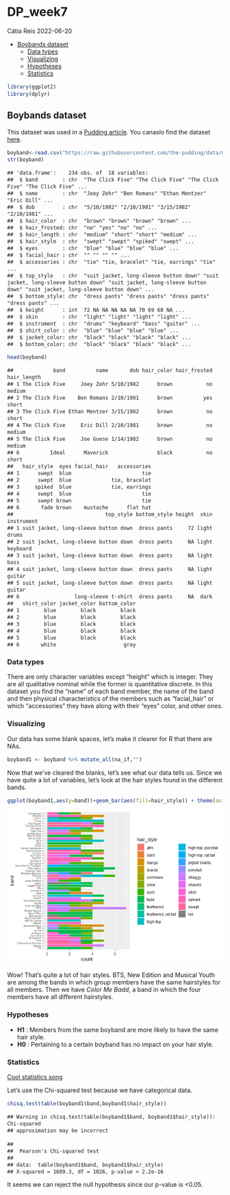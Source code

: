 DP_week7
================
Cátia Reis
2022-06-20

-   [Boybands dataset](#boybands-dataset)
    -   [Data types](#data-types)
    -   [Visualizing](#visualizing)
    -   [Hypotheses](#hypotheses)
    -   [Statistics](#statistics)

``` r
library(ggplot2)
library(dplyr)
```

## Boybands dataset

This dataset was used in a [Pudding
article](https://pudding.cool/2018/11/boy-bands/). You canaslo find the
dataset
[here](https://github.com/the-pudding/data/blob/master/boybands/boys.csv).

``` r
boyband<-read.csv("https://raw.githubusercontent.com/the-pudding/data/master/boybands/boys.csv")
str(boyband)
```

    ## 'data.frame':    234 obs. of  18 variables:
    ##  $ band        : chr  "The Click Five" "The Click Five" "The Click Five" "The Click Five" ...
    ##  $ name        : chr  "Joey Zehr" "Ben Romans" "Ethan Mentzer" "Eric Dill" ...
    ##  $ dob         : chr  "5/10/1982" "2/10/1981" "3/15/1982" "2/10/1981" ...
    ##  $ hair_color  : chr  "brown" "brown" "brown" "brown" ...
    ##  $ hair_frosted: chr  "no" "yes" "no" "no" ...
    ##  $ hair_length : chr  "medium" "short" "short" "medium" ...
    ##  $ hair_style  : chr  "swept" "swept" "spiked" "swept" ...
    ##  $ eyes        : chr  "blue" "blue" "blue" "blue" ...
    ##  $ facial_hair : chr  "" "" "" "" ...
    ##  $ accessories : chr  "tie" "tie, bracelet" "tie, earrings" "tie" ...
    ##  $ top_style   : chr  "suit jacket, long-sleeve button down" "suit jacket, long-sleeve button down" "suit jacket, long-sleeve button down" "suit jacket, long-sleeve button down" ...
    ##  $ bottom_style: chr  "dress pants" "dress pants" "dress pants" "dress pants" ...
    ##  $ height      : int  72 NA NA NA NA NA 70 69 68 NA ...
    ##  $ skin        : chr  "light" "light" "light" "light" ...
    ##  $ instrument  : chr  "drums" "keyboard" "bass" "guitar" ...
    ##  $ shirt_color : chr  "blue" "blue" "blue" "blue" ...
    ##  $ jacket_color: chr  "black" "black" "black" "black" ...
    ##  $ bottom_color: chr  "black" "black" "black" "black" ...

``` r
head(boyband) 
```

    ##             band          name       dob hair_color hair_frosted hair_length
    ## 1 The Click Five     Joey Zehr 5/10/1982      brown           no      medium
    ## 2 The Click Five    Ben Romans 2/10/1981      brown          yes       short
    ## 3 The Click Five Ethan Mentzer 3/15/1982      brown           no       short
    ## 4 The Click Five     Eric Dill 2/10/1981      brown           no      medium
    ## 5 The Click Five     Joe Guese 1/14/1982      brown           no      medium
    ## 6          Ideal      Maverick                black           no       short
    ##   hair_style  eyes facial_hair   accessories
    ## 1      swept  blue                       tie
    ## 2      swept  blue             tie, bracelet
    ## 3     spiked  blue             tie, earrings
    ## 4      swept  blue                       tie
    ## 5      swept brown                       tie
    ## 6       fade brown    mustache      flat hat
    ##                              top_style bottom_style height  skin instrument
    ## 1 suit jacket, long-sleeve button down  dress pants     72 light      drums
    ## 2 suit jacket, long-sleeve button down  dress pants     NA light   keyboard
    ## 3 suit jacket, long-sleeve button down  dress pants     NA light       bass
    ## 4 suit jacket, long-sleeve button down  dress pants     NA light     guitar
    ## 5 suit jacket, long-sleeve button down  dress pants     NA light     guitar
    ## 6                  long-sleeve t-shirt  dress pants     NA  dark           
    ##   shirt_color jacket_color bottom_color
    ## 1        blue        black        black
    ## 2        blue        black        black
    ## 3        blue        black        black
    ## 4        blue        black        black
    ## 5        blue        black        black
    ## 6       white                      gray

### Data types

There are only character variables except “height” which is integer.
They are all qualitative nominal while the former is quantitative
discrete. In this dataset you find the “name” of each band member, the
name of the band and then physical characteristics of the members such
as “facial_hair” or which “accessories” they have along with their
“eyes” color, and other ones.

### Visualizing

Our data has some blank spaces, let’s make it clearer for R that there
are NAs.

``` r
boyband1 <- boyband %>% mutate_all(na_if,"")
```

Now that we’ve cleared the blanks, let’s see what our data tells us.
Since we have quite a lot of variables, let’s look at the hair styles
found in the different bands.

``` r
ggplot(boyband1,aes(y=band))+geom_bar(aes(fill=hair_style)) + theme(axis.text.y = element_text(angle = 360, vjust = 0.3, hjust=1,size=6))
```

![](DP_week7_files/figure-gfm/unnamed-chunk-4-1.png)<!-- -->

Wow! That’s quite a lot of hair styles. BTS, New Edition and Musical
Youth are among the bands in which group members have the same
hairstyles for all members. Then we have *Color Me Badd*, a band in
which the four members have all different hairstyles.

### Hypotheses

-   **H1** : Members from the same boyband are more likely to have the
    same hair style.
-   **H0** : Pertaining to a certain boyband has no impact on your hair
    style.

### Statistics

[Cool statistics song](https://youtu.be/BvWefB4NGGI?t=22)

Let’s use the Chi-squared test because we have categorical data.

``` r
chisq.test(table(boyband1$band,boyband1$hair_style))
```

    ## Warning in chisq.test(table(boyband1$band, boyband1$hair_style)): Chi-squared
    ## approximation may be incorrect

    ## 
    ##  Pearson's Chi-squared test
    ## 
    ## data:  table(boyband1$band, boyband1$hair_style)
    ## X-squared = 1609.3, df = 1026, p-value < 2.2e-16

It seems we can reject the null hypothesis since our p-value is \<0.05.

